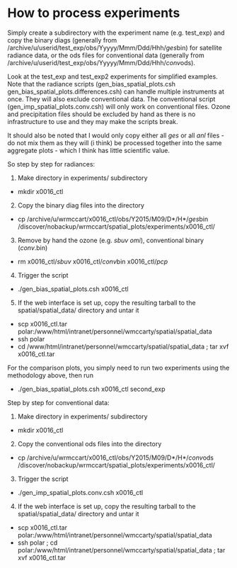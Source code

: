 How to process experiments
==========================

Simply create a subdirectory with the experiment name (e.g. test_exp) and copy the binary diags (generally from /archive/u/userid/test_exp/obs/Yyyyy/Mmm/Ddd/Hhh/*ges*bin) for satellite radiance data, or the ods files for conventional data (generally from /archive/u/userid/test_exp/obs/Yyyyy/Mmm/Ddd/Hhh/*conv*ods). 

Look at the test_exp and test_exp2 experiments for simplified examples.  Note that the radiance scripts (gen_bias_spatial_plots.csh  gen_bias_spatial_plots.differences.csh) can handle multiple instruments at once.  They will also exclude conventional data.  The conventional script (gen_imp_spatial_plots.conv.csh) will only work on conventional files.  Ozone and precipitation files should be excluded by hand as there is no infrastructure to use and they may make the scripts break.  

It should also be noted that I would only copy either all *ges* or all *anl* files - do not mix them as they will (i think) be processed together into the same aggregate plots - which I think has little scientific value.

So step by step for radiances:

1.  Make directory in experiments/ subdirectory
  * mkdir x0016_ctl
2.  Copy the binary diag files into the directory
  * cp /archive/u/wrmccart/x0016_ctl/obs/Y2015/M09/D*/H*/*ges*bin /discover/nobackup/wrmccart/spatial_plots/experiments/x0016_ctl/
3.  Remove by hand the ozone (e.g. *sbuv* *omi*), conventional binary (*conv*.bin) 
  * rm x0016_ctl/*sbuv* x0016_ctl/*conv*bin x0016_ctl/*pcp*
4.  Trigger the script
  * ./gen_bias_spatial_plots.csh x0016_ctl
5.  If the web interface is set up, copy the resulting tarball to the spatial/spatial_data/ directory and untar it
  * scp x0016_ctl.tar polar:/www/html/intranet/personnel/wmccarty/spatial/spatial_data
  * ssh polar 
  * cd /www/html/intranet/personnel/wmccarty/spatial/spatial_data ; tar xvf x0016_ctl.tar


For the comparison plots, you simply need to run two experiments using the methodology above, then run
  * ./gen_bias_spatial_plots.csh x0016_ctl second_exp

Step by step for conventional data:

1.  Make directory in experiments/ subdirectory
  * mkdir x0016_ctl
2.  Copy the conventional ods files into the directory
  * cp /archive/u/wrmccart/x0016_ctl/obs/Y2015/M09/D*/H*/*conv*ods /discover/nobackup/wrmccart/spatial_plots/experiments/x0016_ctl/
3.  Trigger the script
  * ./gen_imp_spatial_plots.conv.csh x0016_ctl
4.  If the web interface is set up, copy the resulting tarball to the spatial/spatial_data/ directory and untar it
  * scp x0016_ctl.tar polar:/www/html/intranet/personnel/wmccarty/spatial/spatial_data
  * ssh polar ; cd polar:/www/html/intranet/personnel/wmccarty/spatial/spatial_data ; tar xvf x0016_ctl.tar


